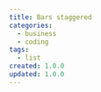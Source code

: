 ```yaml
---
title: Bars staggered
categories:
  - business
  - coding
tags:
  - list
created: 1.0.0
updated: 1.0.0
---
```

